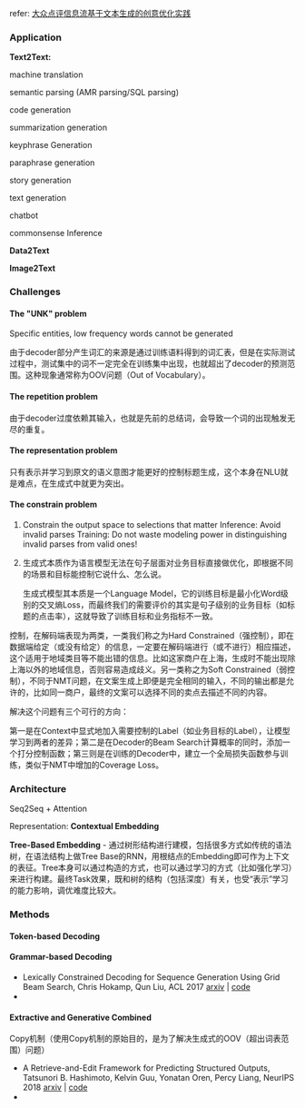 refer: [大众点评信息流基于文本生成的创意优化实践](https://mp.weixin.qq.com/s/HWqFpDhvhGrJtNTSLsO3Eg)



### Application

**Text2Text:** 

machine translation

semantic parsing (AMR parsing/SQL parsing)

code generation

summarization generation

keyphrase Generation

paraphrase generation

story generation

text generation

chatbot

commonsense Inference

**Data2Text**

**Image2Text**

### Challenges

#### The "UNK" problem

Specific entities, low frequency words cannot be generated

由于decoder部分产生词汇的来源是通过训练语料得到的词汇表，但是在实际测试过程中，测试集中的词不一定完全在训练集中出现，也就超出了decoder的预测范围。这种现象通常称为OOV问题（Out of Vocabulary）。

#### The repetition problem

由于decoder过度依赖其输入，也就是先前的总结词，会导致一个词的出现触发无尽的重复。



#### The representation problem

只有表示并学习到原文的语义意图才能更好的控制标题生成，这个本身在NLU就是难点，在生成式中就更为突出。



#### The constrain problem

1. Constrain the output space to selections that matter
   Inference: Avoid invalid parses
   Training: Do not waste modeling power in distinguishing invalid parses from valid ones!

2. 生成式本质作为语言模型无法在句子层面对业务目标直接做优化，即根据不同的场景和目标能控制它说什么、怎么说。

   生成式模型其本质是一个Language Model，它的训练目标是最小化Word级别的交叉熵Loss，而最终我们的需要评价的其实是句子级别的业务目标（如标题的点击率），这就导致了训练目标和业务指标不一致。



控制，在解码端表现为两类，一类我们称之为Hard Constrained（强控制），即在数据端给定（或没有给定）的信息，一定要在解码端进行（或不进行）相应描述，这个适用于地域类目等不能出错的信息。比如这家商户在上海，生成时不能出现除上海以外的地域信息，否则容易造成歧义。另一类称之为Soft Constrained（弱控制），不同于NMT问题，在文案生成上即便是完全相同的输入，不同的输出都是允许的，比如同一商户，最终的文案可以选择不同的卖点去描述不同的内容。



解决这个问题有三个可行的方向：

第一是在Context中显式地加入需要控制的Label（如业务目标的Label），让模型学习到两者的差异；第二是在Decoder的Beam Search计算概率的同时，添加一个打分控制函数；第三则是在训练的Decoder中，建立一个全局损失函数参与训练，类似于NMT中增加的Coverage Loss。



### Architecture

Seq2Seq + Attention



Representation:
**Contextual Embedding**

**Tree-Based Embedding** - 通过树形结构进行建模，包括很多方式如传统的语法树，在语法结构上做Tree Base的RNN，用根结点的Embedding即可作为上下文的表征。Tree本身可以通过构造的方式，也可以通过学习的方式（比如强化学习）来进行构建。最终Task效果，既和树的结构（包括深度）有关，也受“表示”学习的能力影响，调优难度比较大。



### Methods

#### Token-based Decoding



#### Grammar-based Decoding

+ Lexically Constrained Decoding for Sequence Generation Using Grid Beam Search, Chris Hokamp, Qun Liu, ACL 2017 [arxiv](https://arxiv.org/abs/1704.07138) | [code](https://github.com/chrishokamp/constrained_decoding) 
+ 



#### Extractive and Generative Combined

Copy机制（使用Copy机制的原始目的，是为了解决生成式的OOV（超出词表范围）问题）

+ A Retrieve-and-Edit Framework for Predicting Structured Outputs, Tatsunori B. Hashimoto, Kelvin Guu, Yonatan Oren, Percy Liang, NeurIPS 2018 [arxiv](https://arxiv.org/abs/1812.01194) | [code](https://worksheets.codalab.org/worksheets/0x1ad3f387005c492ea913cf0f20c9bb89/#)  
+ 

